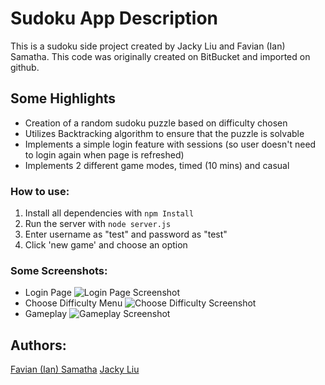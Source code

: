 # Sudoku App Description
This is a sudoku side project created by Jacky Liu and Favian (Ian) Samatha. This code was originally created on BitBucket and imported on github.

## Some Highlights
- Creation of a random sudoku puzzle based on difficulty chosen
- Utilizes Backtracking algorithm to ensure that the puzzle is solvable
- Implements a simple login feature with sessions (so user doesn't need to login again when page is refreshed)
- Implements 2 different game modes, timed (10 mins) and casual


### How to use:
1. Install all dependencies with
```npm Install ```
2. Run the server with
```node server.js```
3. Enter username as "test" and password as "test"
4. Click 'new game' and choose an option


### Some Screenshots:
- Login Page
![Login Page Screenshot](/img/LoginScreen.png)
- Choose Difficulty Menu
![Choose Difficulty Screenshot](/img/Menu.png)
- Gameplay
![Gameplay Screenshot](/img/Gameplay.png)

## Authors:
[Favian (Ian) Samatha](https://github.com/faviansamatha)
[Jacky Liu](https://github.com/jackyliu0101)
